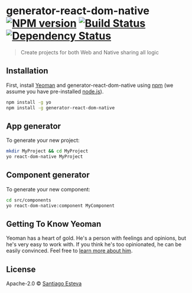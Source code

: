 # generator-react-dom-native [![NPM version][npm-image]][npm-url] [![Build Status][travis-image]][travis-url] [![Dependency Status][daviddm-image]][daviddm-url]
> Create projects for both Web and Native sharing all logic

## Installation

First, install [Yeoman](http://yeoman.io) and generator-react-dom-native using [npm](https://www.npmjs.com/) (we assume you have pre-installed [node.js](https://nodejs.org/)).

```bash
npm install -g yo
npm install -g generator-react-dom-native
```

## App generator

To generate your new project:

```bash
mkdir MyProject && cd MyProject
yo react-dom-native MyProject
```

## Component generator

To generate your new component:

```bash
cd src/components
yo react-dom-native:component MyComponent
```


## Getting To Know Yeoman

Yeoman has a heart of gold. He&#39;s a person with feelings and opinions, but he&#39;s very easy to work with. If you think he&#39;s too opinionated, he can be easily convinced. Feel free to [learn more about him](http://yeoman.io/).

## License

Apache-2.0 © [Santiago Esteva]()


[npm-image]: https://badge.fury.io/js/generator-react-dom-native.svg
[npm-url]: https://npmjs.org/package/generator-react-dom-native
[travis-image]: https://travis-ci.org/sesteva/generator-react-dom-native.svg?branch=master
[travis-url]: https://travis-ci.org/sesteva/generator-react-dom-native
[daviddm-image]: https://david-dm.org/sesteva/generator-react-dom-native.svg?theme=shields.io
[daviddm-url]: https://david-dm.org/sesteva/generator-react-dom-native
